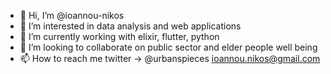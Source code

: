 - 👋 Hi, I’m @ioannou-nikos
- 👀 I’m interested in data analysis and web applications
- 🌱 I’m currently working with elixir, flutter, python
- 💞️ I’m looking to collaborate on public sector and elder people well being
- 📫 How to reach me twitter -> @urbanspieces ioannou.nikos@gmail.com 

<!---
ioannou-nikos/ioannou-nikos is a ✨ special ✨ repository because its `README.md` (this file) appears on your GitHub profile.
You can click the Preview link to take a look at your changes.
--->
